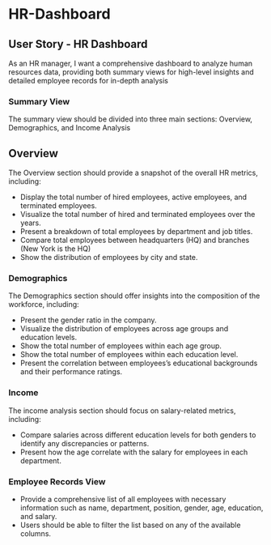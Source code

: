 # HR-Dashboard


## User Story - HR Dashboard
As an HR manager, I want a comprehensive dashboard to analyze human resources data, providing both summary views for high-level insights and detailed employee records for in-depth analysis

### Summary View

The summary view should be divided into three main sections: Overview, Demographics, and Income Analysis

## Overview
The Overview section should provide a snapshot of the overall HR metrics, including:

* Display the total number of hired employees, active employees, and terminated employees.
* Visualize the total number of hired and terminated employees over the years.
* Present a breakdown of total employees by department and job titles.
* Compare total employees between headquarters (HQ) and branches (New York is the HQ)
* Show the distribution of employees by city and state.

### Demographics
The Demographics section should offer insights into the composition of the workforce, including:

* Present the gender ratio in the company.
* Visualize the distribution of employees across age groups and education levels.
* Show the total number of employees within each age group.
* Show the total number of employees within each education level.
* Present the correlation between employees’s educational backgrounds and their performance ratings.

### Income
The income analysis section should focus on salary-related metrics, including:

* Compare salaries across different education levels for both genders to identify any discrepancies or patterns.
* Present how the age correlate with the salary for employees in each department.
  
### Employee Records View

* Provide a comprehensive list of all employees with necessary information such as name, department, position, gender, age, education, and salary.
* Users should be able to filter the list based on any of the available columns.
